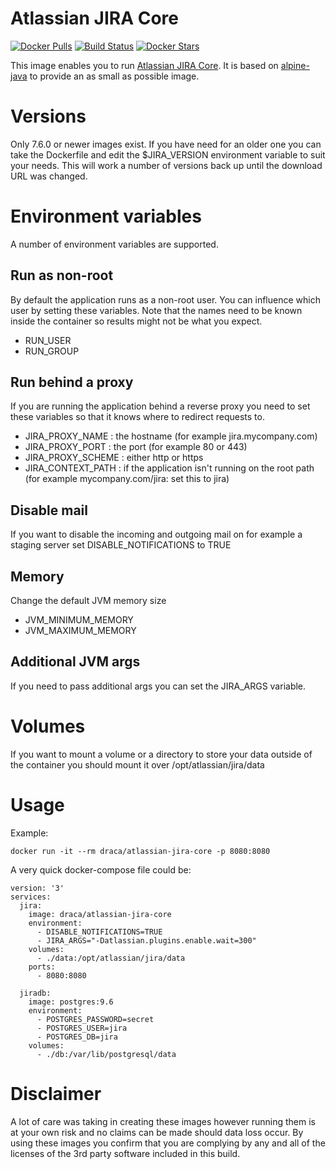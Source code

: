 # Atlassian JIRA Core

[![Docker Pulls](https://img.shields.io/docker/pulls/draca/atlassian-jira-core.svg)](https://hub.docker.com/r/draca/atlassian-jira-core/)
[![Build Status](https://img.shields.io/docker/build/draca/atlassian-jira-core.svg)](https://hub.docker.com/r/draca/atlassian-jira-core/builds/)
[![Docker Stars](https://img.shields.io/docker/stars/draca/atlassian-jira-core.svg)](https://hub.docker.com/r/draca/atlassian-jira-core/)

This image enables you to run [Atlassian JIRA Core](https://www.atlassian.com/software/jira/core).
It is based on [alpine-java](https://hub.docker.com/r/anapsix/alpine-java/) to provide an as small as possible image.

# Versions

Only 7.6.0 or newer images exist. If you have need for an older one you can take the Dockerfile and edit
the $JIRA_VERSION environment variable to suit your needs. This will work a number of versions back up
until the download URL was changed.

# Environment variables

A number of environment variables are supported.

## Run as non-root

By default the application runs as a non-root user. You can influence which user by setting these variables.
Note that the names need to be known inside the container so results might not be what you expect.

* RUN_USER
* RUN_GROUP

## Run behind a proxy

If you are running the application behind a reverse proxy you need to set these variables so that it knows
where to redirect requests to.

* JIRA_PROXY_NAME : the hostname (for example jira.mycompany.com)
* JIRA_PROXY_PORT : the port (for example 80 or 443)
* JIRA_PROXY_SCHEME : either http or https
* JIRA_CONTEXT_PATH : if the application isn't running on the root path (for example mycompany.com/jira: set this to jira)

## Disable mail

If you want to disable the incoming and outgoing mail on for example a staging server set DISABLE_NOTIFICATIONS
to TRUE

## Memory

Change the default JVM memory size

* JVM_MINIMUM_MEMORY
* JVM_MAXIMUM_MEMORY

## Additional JVM args

If you need to pass additional args you can set the JIRA_ARGS variable.

# Volumes

If you want to mount a volume or a directory to store your data outside of the container you should
mount it over /opt/atlassian/jira/data

# Usage

Example:

    docker run -it --rm draca/atlassian-jira-core -p 8080:8080

A very quick docker-compose file could be:

```
version: '3'
services:
  jira:
    image: draca/atlassian-jira-core
    environment:
      - DISABLE_NOTIFICATIONS=TRUE
      - JIRA_ARGS="-Datlassian.plugins.enable.wait=300"
    volumes:
      - ./data:/opt/atlassian/jira/data
    ports:
      - 8080:8080

  jiradb:
    image: postgres:9.6
    environment:
      - POSTGRES_PASSWORD=secret
      - POSTGRES_USER=jira
      - POSTGRES_DB=jira
    volumes:
      - ./db:/var/lib/postgresql/data
```

# Disclaimer

A lot of care was taking in creating these images however running them is at your own risk and no claims can
be made should data loss occur. By using these images you confirm that you are complying by any and all of
the licenses of the 3rd party software included in this build.
